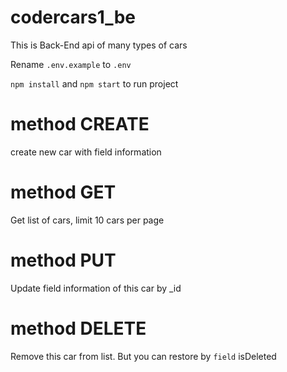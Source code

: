 # codercars1_be

This is Back-End api of many types of cars

Rename `.env.example` to `.env`

`npm install` and `npm start` to run project

# method CREATE

create new car with field information

# method GET

Get list of cars, limit 10 cars per page

# method PUT

Update field information of this car by \_id

# method DELETE

Remove this car from list. But you can restore by `field` isDeleted
